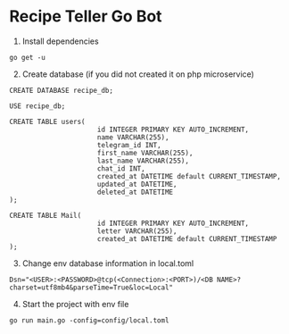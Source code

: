 # Recipe Teller Go Bot

1. Install dependencies

```
go get -u
```

2. Create database (if you did not created it on php microservice)

```
CREATE DATABASE recipe_db;

USE recipe_db;

CREATE TABLE users(
                      id INTEGER PRIMARY KEY AUTO_INCREMENT,
                      name VARCHAR(255),
                      telegram_id INT,
                      first_name VARCHAR(255),
                      last_name VARCHAR(255),
                      chat_id INT,
                      created_at DATETIME default CURRENT_TIMESTAMP,
                      updated_at DATETIME,
                      deleted_at DATETIME
);

CREATE TABLE Mail(
                      id INTEGER PRIMARY KEY AUTO_INCREMENT,
                      letter VARCHAR(255),
                      created_at DATETIME default CURRENT_TIMESTAMP
);
```

3. Change env database information in local.toml

```
Dsn="<USER>:<PASSWORD>@tcp(<Connection>:<PORT>)/<DB NAME>?charset=utf8mb4&parseTime=True&loc=Local"

```
4. Start the project with env file
```
go run main.go -config=config/local.toml
```



